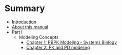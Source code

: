 # Summary

* [Introduction](README.md)
* [About this manual](about.md)
* Part I
  * Modeling Concepts
    * [Chapter 1: PBPK Modeling - Systems Biology](part1/chapter1.md)
    * [Chapter 2: PK and PD modeling](part1/chapter2.md)


